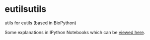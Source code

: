 # eutilsutils

utils for eutils (based in BioPython)

Some explanations in IPython Notebooks which can be [viewed
here](http://nbviewer.ipython.org/github/firaswehbe/eutilsutils/tree/master/notebooks/).
